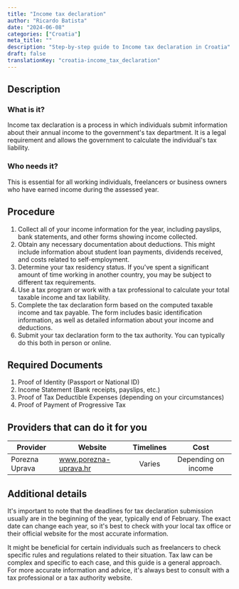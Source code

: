 ```yaml
---
title: "Income tax declaration"
author: "Ricardo Batista"
date: "2024-06-08"
categories: ["Croatia"]
meta_title: ""
description: "Step-by-step guide to Income tax declaration in Croatia"
draft: false
translationKey: "croatia-income_tax_declaration"
---
```


## Description
### What is it?
Income tax declaration is a process in which individuals submit information about their annual income to the government's tax department. It is a legal requirement and allows the government to calculate the individual's tax liability. 

### Who needs it?
This is essential for all working individuals, freelancers or business owners who have earned income during the assessed year. 

## Procedure

1. Collect all of your income information for the year, including payslips, bank statements, and other forms showing income collected.
2. Obtain any necessary documentation about deductions. This might include information about student loan payments, dividends received, and costs related to self-employment.
3. Determine your tax residency status. If you've spent a significant amount of time working in another country, you may be subject to different tax requirements.
4. Use a tax program or work with a tax professional to calculate your total taxable income and tax liability.
5. Complete the tax declaration form based on the computed taxable income and tax payable. The form includes basic identification information, as well as detailed information about your income and deductions. 
6. Submit your tax declaration form to the tax authority. You can typically do this both in person or online. 

## Required Documents

1. Proof of Identity (Passport or National ID)
2. Income Statement (Bank receipts, payslips, etc.)
3. Proof of Tax Deductible Expenses (depending on your circumstances)
4. Proof of Payment of Progressive Tax 

## Providers that can do it for you

| Provider        |     Website     |     Timelines    |       Cost      |
| --------------- | --------------- |  :-------------: | :-------------: |
| Porezna Uprava  |  www.porezna-uprava.hr |      Varies      |    Depending on income       |

## Additional details
It's important to note that the deadlines for tax declaration submission usually are in the beginning of the year, typically end of February. The exact date can change each year, so it's best to check with your local tax office or their official website for the most accurate information.
  
It might be beneficial for certain individuals such as freelancers to check specific rules and regulations related to their situation. Tax law can be complex and specific to each case, and this guide is a general approach. For more accurate information and advice, it's always best to consult with a tax professional or a tax authority website.